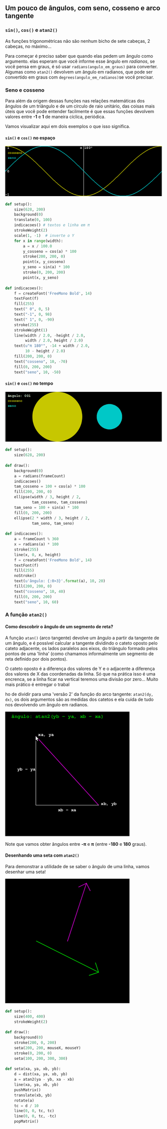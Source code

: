 ## Um pouco de ângulos, com seno, cosseno e arco tangente

### `sin()`, `cos()` e `atan2()`

As funções trigonométricas não são nenhum bicho de sete cabeças,  2 cabeças, no máximo...

Para começar é preciso saber que quando elas pedem um ângulo como argumento. elas esperam que você informe esse ângulo em *radianos*, se você pensa em graus, é só usar `radians(angulo_em_graus)` para converter. Algumas como `atan2()` devolvem um ângulo em radianos, que pode ser convertido em graus com `degrees(angulo_em_radianos)`se você precisar.

### Seno e cosseno

Para além da origem dessas funções nas relações matemáticas dos ângulos de um triângulo e de um círculo de raio unitário, das coisas mais úteis que você pode entender facilmente é que essas funções devolvem valores entre **-1** e **1** de maneira cíclica, periódica.

Vamos visualizar aqui em dois exemplos o que isso significa.

#### `sin()` e `cos()` no espaço

![](assets/seno_cosseno.png)

```python
def setup():
    size(628, 200)
    background(0)
    translate(0, 100)
    indicacoes() # textos e linha em π
    strokeWeight(2)
    scale(1, -1)  # inverte o Y
    for x in range(width):
        a = x / 100.0
        y_cosseno = cos(a) * 100
        stroke(200, 200, 0)
        point(x, y_cosseno)
        y_seno = sin(a) * 100
        stroke(0, 200, 200)
        point(x, y_seno)

def indicacoes():
    f = createFont('FreeMono Bold', 14)
    textFont(f)
    fill(255)
    text(" 0", 0, 5)
    text("-1", 0, 98)
    text(" 1", 0, -90)
    stroke(255)
    strokeWeight(1)
    line(width / 2.0, -height / 2.0,
         width / 2.0, height / 2.0)
    text(u"π 180°", -14 + width / 2.0,
         10 - height / 2.0)
    fill(200, 200, 0)
    text("cosseno", 10, -70)
    fill(0, 200, 200)
    text("seno", 10, -50)
```

#### `sin()` e `cos()` no tempo

![](assets/seno_cosseno.gif)

```python
def setup():
    size(628, 200)
    
def draw():
    background(0)
    a = radians(frameCount)
    indicacoes()
    tam_cosseno = 100 + cos(a) * 100
    fill(200, 200, 0)
    ellipse(width / 3, height / 2,
            tam_cosseno, tam_cosseno)
    tam_seno = 100 + sin(a) * 100
    fill(0, 200, 200)
    ellipse(2 * width / 3, height / 2,
            tam_seno, tam_seno)

def indicacoes():
    a = frameCount % 360 
    x = radians(a) * 100
    stroke(255)
    line(x, 0, x, height)
    f = createFont('FreeMono Bold', 14)
    textFont(f)
    fill(255)
    noStroke()
    text(u'ângulo: {:0>3}'.format(a), 10, 20)
    fill(200, 200, 0)
    text("cosseno", 10, 40)
    fill(0, 200, 200)
    text("seno", 10, 60)
```



###  A função `atan2()`

#### Como descobrir o ângulo de um segmento de reta?

A função `atan()` (arco tangente) devolve um ângulo a partir da tangente de um ângulo, e é possível calcular a tangente dividindo o cateto oposto pelo cateto adjacente,  os lados paralelos aos eixos, do triângulo formado pelos pontos de uma 'linha' (como chamamos informalmente um segmento de reta definido por dois pontos). 

O cateto oposto é a diferença dos valores de Y e o adjacente a diferença dos valores de X das coordenadas da linha. Só que na prática isso é uma encrenca, se a linha ficar na vertical teremos uma divisão por zero…  Muito mais prático é entregar o trabal

ho de dividir para uma 'versão 2' da função do arco tangente: `atan2(dy, dx)`, os dois argumentos são as medidas dos catetos e ela cuida de tudo nos devolvendo um ângulo em radianos.

![](assets/atan2.gif) 

Note que vamos obter ângulos entre **-π** e **π** (entre **-180** e **180** graus).



#### Desenhando uma seta com `atan2()`

Para demonstrar a utilidade de se saber o ângulo de uma linha, vamos desenhar uma seta!

![](assets/seta.gif)

```python
def setup():
    size(400, 400)
    strokeWeight(2)
    
def draw():
    background(0)
    stroke(200, 0, 200)
    seta(200, 200, mouseX, mouseY)
    stroke(0, 200, 0)
    seta(100, 200, 300, 300)    

def seta(xa, ya, xb, yb):
    d = dist(xa, ya, xb, yb)
    a = atan2(ya - yb, xa - xb)
    line(xa, ya, xb, yb)
    pushMatrix() 
    translate(xb, yb)
    rotate(a)
    tc = d / 10
    line(0, 0, tc, tc)
    line(0, 0, tc, -tc)
    popMatrix()
```

